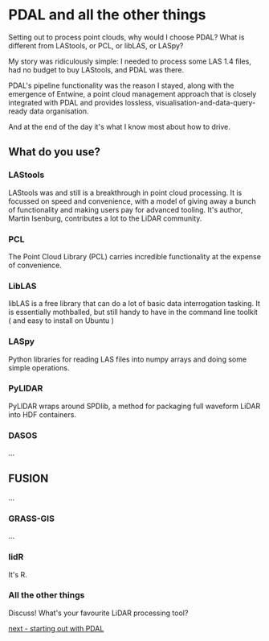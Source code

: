 # PDAL and all the other things

Setting out to process point clouds, why would I choose PDAL? What is different from LAStools, or PCL, or libLAS, or LASpy?

My story was ridiculously simple: I needed to process some LAS 1.4 files, had no budget to buy LAStools, and PDAL was there.

PDAL's pipeline functionality was the reason I stayed, along with the emergence of Entwine, a point cloud management approach that is closely integrated with PDAL and provides lossless, visualisation-and-data-query-ready data organisation.

And at the end of the day it's what I know most about how to drive.

## What do you use?

### LAStools

LAStools was and still is a breakthrough in point cloud processing. It is focussed on speed and convenience, with a model of giving away a bunch of functionality and making users pay for advanced tooling. It's author, Martin Isenburg, contributes a lot to the LiDAR community.

### PCL

The Point Cloud Library (PCL) carries incredible functionality at the expense of convenience.

### LibLAS

libLAS is a free library that can do a lot of basic data interrogation tasking. It is essentially mothballed, but still handy to have in the command line toolkit ( and easy to install on Ubuntu )

### LASpy

Python libraries for reading LAS files into numpy arrays and doing some simple operations.

### PyLIDAR

PyLIDAR wraps around SPDlib, a method for packaging full waveform LiDAR into HDF containers.

### DASOS
...

## FUSION
...

### GRASS-GIS
...

### lidR

It's R.

### All the other things

Discuss! What's your favourite LiDAR processing tool?


[next - starting out with PDAL](1-thinking-in-pdal.md)
